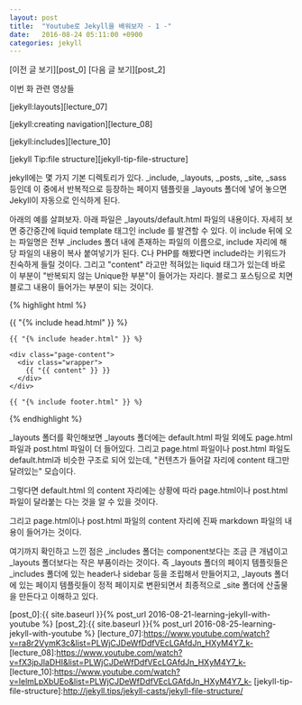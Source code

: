 ```yaml
---
layout: post
title:  "Youtube로 Jekyll을 배워보자 - 1 -"
date:   2016-08-24 05:11:00 +0900
categories: jekyll
---
```

[이전 글 보기][post_0]
[다음 글 보기][post_2]

이번 화 관련 영상들

[jekyll:layouts][lecture_07]

[jekyll:creating navigation][lecture_08]

[jekyll:includes][lecture_10]

[jekyll Tip:file structure][jekyll-tip-file-structure]


jekyll에는 몇 가지 기본 디렉토리가 있다. _include, _layouts, _posts, _site, _sass 등인데 이 중에서 반복적으로 등장하는 페이지 템플릿을 _layouts 폴더에 넣어 놓으면 Jekyll이 자동으로 인식하게 된다.

아래의 예를 살펴보자.
아래 파일은 _layouts/default.html 파일의 내용이다. 자세히 보면 중간중간에 liquid template 태그인 include 를 발견할 수 있다.
이 include 뒤에 오는 파일명은 전부 _includes 폴더 내에 존재하는 파일의 이름으로, include 자리에 해당 파일의 내용이 복사 붙여넣기가 된다.
C나 PHP를 해봤다면 include라는 키워드가 친숙하게 들릴 것이다.
그리고 "content" 라고만 적혀있는 liquid 태그가 있는데 바로 이 부분이 "반복되지 않는 Unique한 부분"이 들어가는 자리다. 블로그 포스팅으로 치면 블로그 내용이 들어가는 부분이 되는 것이다.

{% highlight html %}

<!DOCTYPE html>
<html>

  {{ "{% include head.html" }} %}

  <body>

    {{ "{% include header.html" }} %}

    <div class="page-content">
      <div class="wrapper">
        {{ "{{ content" }} }}
      </div>
    </div>

    {{ "{% include footer.html" }} %}

  </body>

</html>

{% endhighlight %}

_layouts 폴더를 확인해보면 _layouts 폴더에는 default.html 파일 외에도 page.html 파일과 post.html 파일이 더 들어있다. 그리고 page.html 파일이나 post.html 파일도 default.html과 비슷한 구조로 되어 있는데, "컨텐츠가 들어갈 자리에 content 태그만 달려있는" 모습이다.

그렇다면 default.html 의 content 자리에는 상황에 따라 page.html이나 post.html 파일이 달라붙는 다는 것을 알 수 있을 것이다.

그리고 page.html이나 post.html 파일의 content 자리에 진짜 markdown 파일의 내용이 들어가는 것이다.

여기까지 확인하고 느낀 점은 _includes 폴더는 component보다는 조금 큰 개념이고 _layouts 폴더보다는 작은 부품이라는 것이다. 즉 _layouts 폴더의 페이지 템플릿들은 _includes 폴더에 있는 header나 sidebar 등을 조립해서 만들어지고, _layouts 폴더에 있는 페이지 템플릿들이 정적 페이지로 변환되면서 최종적으로 _site 폴더에 산출물을 만든다고 이해하고 있다.

[post_0]:{{ site.baseurl }}{% post_url 2016-08-21-learning-jekyll-with-youtube %}
[post_2]:{{ site.baseurl }}{% post_url 2016-08-25-learning-jekyll-with-youtube %}
[lecture_07]:https://www.youtube.com/watch?v=ra8r2VymK3c&list=PLWjCJDeWfDdfVEcLGAfdJn_HXyM4Y7_k-
[lecture_08]:https://www.youtube.com/watch?v=fX3jpJlaDHI&list=PLWjCJDeWfDdfVEcLGAfdJn_HXyM4Y7_k-
[lecture_10]:https://www.youtube.com/watch?v=lelmLpXbUEo&list=PLWjCJDeWfDdfVEcLGAfdJn_HXyM4Y7_k-
[jekyll-tip-file-structure]:http://jekyll.tips/jekyll-casts/jekyll-file-structure/
